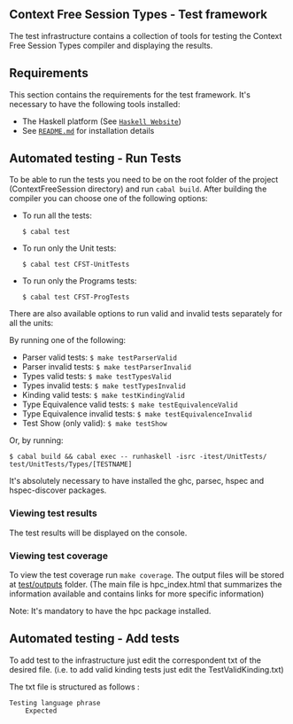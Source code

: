 ## Context Free Session Types - Test framework

The test infrastructure contains a collection of tools for testing the Context Free Session Types compiler and displaying the results.

## Requirements

This section contains the requirements for the test framework.
It's necessary to have the following tools installed:

  * The Haskell platform (See [`Haskell Website`](https://www.haskell.org/platform/))
  * See [`README.md`](../../README.md) for installation details

## Automated testing - Run Tests

To be able to run the tests you need to be on the root folder of the project (ContextFreeSession directory) and run ``` cabal build ```.
After building the compiler you can choose one of the following options:

  * To run all the tests:
    ```
    $ cabal test
    ```
  * To run only the Unit tests:
    ```
    $ cabal test CFST-UnitTests
    ```
  * To run only the Programs tests:
    ```
    $ cabal test CFST-ProgTests
    ```

There are also available options to run valid and invalid tests separately for all the units:

By running one of the following:

  * Parser valid tests: ```$ make testParserValid ```
  * Parser invalid tests: ```$ make testParserInvalid ```
  * Types valid tests:  ```$ make testTypesValid ```
  * Types invalid tests: ```$ make testTypesInvalid ```
  * Kinding valid tests: ```$ make testKindingValid ```
  * Type Equivalence valid tests: ```$ make testEquivalenceValid ```
  * Type Equivalence invalid tests: ```$ make testEquivalenceInvalid ```
  * Test Show (only valid): ```$ make testShow ```

Or, by running:
  ```
  $ cabal build && cabal exec -- runhaskell -isrc -itest/UnitTests/ test/UnitTests/Types/[TESTNAME]
  ```

It's absolutely necessary to have installed the ghc, parsec, hspec and hspec-discover packages.

### Viewing test results

The test results will be displayed on the console.

### Viewing test coverage

To view the test coverage run ``` make coverage ```. The output files will be stored at [test/outputs](test/outputs) folder. (The main file is hpc_index.html that summarizes the information available and contains links for more specific information)

Note: It's mandatory to have the hpc package installed.

## Automated testing - Add tests

To add test to the infrastructure just edit the correspondent txt of the desired file. (i.e. to add valid kinding tests just edit the TestValidKinding.txt)

The txt file is structured as follows :

    Testing language phrase
        Expected
